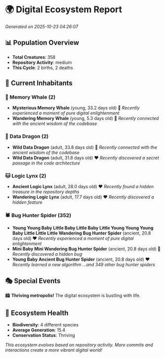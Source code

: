 # 🌍 Digital Ecosystem Report
*Generated on 2025-10-23 04:26:07*

## 📊 Population Overview
- **Total Creatures**: 358
- **Repository Activity**: medium
- **This Cycle**: 2 births, 2 deaths

## 👥 Current Inhabitants

### 🐋 Memory Whale (2)
- **Mysterious Memory Whale** (young, 33.2 days old) 💛
  *Recently experienced a moment of pure digital enlightenment*
- **Wandering Memory Whale** (young, 5.3 days old) 💚
  *Recently connected with the ancient wisdom of the codebase*

### 🐉 Data Dragon (2)
- **Wild Data Dragon** (adult, 33.8 days old) 💛
  *Recently connected with the ancient wisdom of the codebase*
- **Wild Data Dragon** (adult, 31.8 days old) ❤️
  *Recently discovered a secret passage in the code architecture*

### 🐱 Logic Lynx (2)
- **Ancient Logic Lynx** (adult, 28.0 days old) ❤️
  *Recently found a hidden treasure in the repository depths*
- **Wandering Logic Lynx** (adult, 17.7 days old) ❤️
  *Recently discovered a hidden feature*

### 🕷️ Bug Hunter Spider (352)
- **Young Young Baby Little Baby Little Baby Little Young Young Young Baby Little Little Little Wandering Bug Hunter Spider** (ancient, 20.8 days old) ❤️
  *Recently experienced a moment of pure digital enlightenment*
- **Mini Baby Mini Wandering Bug Hunter Spider** (ancient, 20.8 days old) 💛
  *Recently discovered a hidden bug*
- **Young Baby Ancient Bug Hunter Spider** (ancient, 20.8 days old) ❤️
  *Recently learned a new algorithm*
  *...and 349 other bug hunter spiders*

## 🎭 Special Events

🏙️ **Thriving metropolis!** The digital ecosystem is bustling with life.

## 🔬 Ecosystem Health
- **Biodiversity**: 4 different species
- **Average Generation**: 15.4
- **Conservation Status**: Thriving

*This ecosystem evolves based on repository activity. More commits and interactions create a more vibrant digital world!*